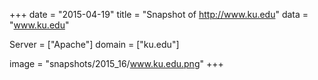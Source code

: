 
+++
date = "2015-04-19"
title = "Snapshot of http://www.ku.edu"
data = "www.ku.edu"

Server = ["Apache"]
domain = ["ku.edu"]

  image = "snapshots/2015_16/www.ku.edu.png"
+++
#
